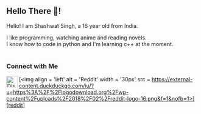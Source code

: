 ## Hello There 👋!

Hello! I am Shashwat Singh, a 16 year old from India.
<br>

I like programming, watching anime and reading novels. <br>
I know how to code in python and I'm learning c++ at the moment.<br>
<br>


### Connect with Me

[<img align = 'left' alt = 'Discord' width = '30px' src = 'https://external-content.duckduckgo.com/iu/?u=https%3A%2F%2Fwheretoinvest.money%2Fwp-content%2Fuploads%2F2017%2F12%2Fdiscord-logo-1024x1024.png&f=1&nofb=1' />][discord]

[<img align = 'left' alt = 'Reddit' width = '30px' src = https://external-content.duckduckgo.com/iu/?u=https%3A%2F%2Flogodownload.org%2Fwp-content%2Fuploads%2F2018%2F02%2Freddit-logo-16.png&f=1&nofb=1>][reddit]



[discord]: https://discord.bio/p/sxsenpai
[reddit]: https://www.reddit.com/user/shashwat_senpai
